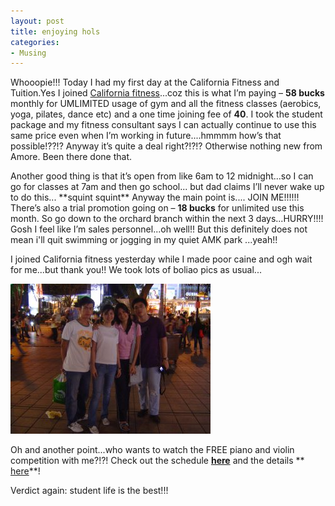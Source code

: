```yaml
---
layout: post
title: enjoying hols
categories:
- Musing
---
```


Whooopie!!! Today I had my first day at the California Fitness and Tuition.Yes I joined [California fitness](http://www.calfitnesscenters.com/home.jsp?country=sg&lang=en)...coz this is what I’m paying – **58 bucks** monthly for UMLIMITED usage of gym and all the fitness classes (aerobics, yoga, pilates, dance etc) and a one time joining fee of **40**. I took the student package and my fitness consultant says I can actually continue to use this same price even when I’m working in future....hmmmm how’s that possible!??!? Anyway it’s quite a deal right?!?!? Otherwise nothing new from Amore. Been there done that.

Another good thing is that it’s open from like 6am to 12 midnight...so I can go for classes at 7am and then go school... but dad claims I’ll never wake up to do this... \*\*squint squint\*\* Anyway the main point is.... JOIN ME!!!!!! There’s also a trial promotion going on – **18 bucks** for unlimited use this month. So go down to the orchard branch within the next 3 days...HURRY!!!! Gosh I feel like I’m sales personnel...oh well!! But this definitely does not mean i'll quit swimming or jogging in my quiet AMK park ...yeah!!

I joined California fitness yesterday while I made poor caine and ogh wait for me...but thank you!! We took lots of boliao pics as usual...

![](/img/dsc02190.jpg)

Oh and another point...who wants to watch the FREE piano and violin competition with me?!?! Check out the schedule [**here**](http://www.nac.gov.sg/Data/competition/36/Comp%20Details-Anx%20A%20Schedule.doc) and the details ** [here](http://www.nac.gov.sg/com/com02a.asp?id=36)**!

Verdict again: student life is the best!!!
